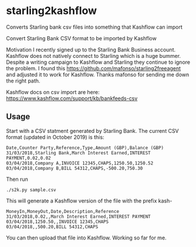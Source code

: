 # starling2kashflow
Converts Starling bank csv files into something that Kashflow can import

Convert Starling Bank CSV format to be imported by Kashflow

Motivation
I recently signed up to the Starling Bank Business account. Kashflow does not natively connect to Starling which is a huge bummer. Despite a writing campaign to Kashflow and Starling they continue to ignore the problem. I found this https://github.com/mafonso/starling2freeagent and adjusted it to work for Kashflow. Thanks mafonso for sending me down the right path.

Kashflow docs on csv import are here: https://www.kashflow.com/support/kb/bankfeeds-csv



## Usage
Start with a CSV statment generated by Starling Bank. The current CSV format (updated in October 2019) is this:

```$ cat sample.csv
Date,Counter Party,Reference,Type,Amount (GBP),Balance (GBP)
31/03/2018,Starling Bank,March Interest Earned,INTEREST PAYMENT,0.02,0.02
03/04/2018,Company A,INVOICE 12345,CHAPS,1250.50,1250.52
03/04/2018,Company B,BILL 54312,CHAPS,-500.20,750.30
```

Then run

```./s2k.py sample.csv```

This will generate a Kashflow version of the file with the prefix kash-

```$ cat kash-sample.csv
MoneyIn,MoneyOut,Date,Description,Reference
31/03/2018,0.02,,March Interest Earned,INTEREST PAYMENT
03/04/2018,1250.50,,INVOICE 12345,CHAPS
03/04/2018,,500.20,BILL 54312,CHAPS
```

You can then upload that file into Kashflow. Working so far for me. 

